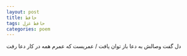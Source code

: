 ```yaml
---
layout: post
title: حافظ
tags: حافظ غزل
categories: poem
---
```


دل گفت وصالش به دعا باز توان یافت / عمریست که عمرم همه در کار دعا رفت